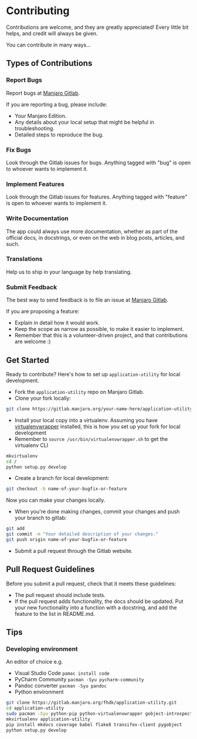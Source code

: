 # Contributing

Contributions are welcome, and they are greatly appreciated! Every little bit helps, and credit will always be given.

You can contribute in many ways...

## Types of Contributions

### Report Bugs

Report bugs at [Manjaro Gitlab](https://gitlab.manjaro.org/fhdk/application-utility/issues).

If you are reporting a bug, please include:

- Your Manjaro Edition.
- Any details about your local setup that might be helpful in troubleshooting.
- Detailed steps to reproduce the bug.

### Fix Bugs

Look through the Gitlab issues for bugs. Anything tagged with "bug" is open to whoever wants to implement it.

### Implement Features

Look through the Gitlab issues for features. Anything tagged with "feature" is open to whoever wants to implement it.

### Write Documentation

The app could always use more documentation, whether as part of the official  docs, in docstrings, or even on the web in blog posts, articles, and such.

### Translations

Help us to ship  in your language by help translating.

### Submit Feedback

The best way to send feedback is to file an issue at [Manjaro Gitlab](https://gitlab.manjaro.org/fhdk/application-utility/issues).

If you are proposing a feature:

- Explain in detail how it would work.
- Keep the scope as narrow as possible, to make it easier to implement.
- Remember that this is a volunteer-driven project, and that contributions are welcome :)

## Get Started

Ready to contribute? Here's how to set up `application-utility` for local development.

- Fork the `application-utility` repo on Manjaro Gitlab.
- Clone your fork locally:

```bash
git clone https://gitlab.manjaro.org/your-name-here/application-utility.git
```

- Install your local copy into a virtualenv. Assuming you have [virtualenvwrapper](https://virtualenvwrapper.readthedocs.io/en/latest/) installed, this is how you set up your fork for local development
- Remember to `source /usr/bin/virtualenvwrapper.sh` to get the virtualenv CLI

```bash
mkvirtualenv
cd /
python setup.py develop
```

- Create a branch for local development:

```bash
git checkout -b name-of-your-bugfix-or-feature
```

   Now you can make your changes locally.

- When you're done making changes, commit your changes and push your branch to gitlab:

```bash
git add
git commit -m "Your detailed description of your changes."
git push origin name-of-your-bugfix-or-feature
```

- Submit a pull request through the Gitlab website.

## Pull Request Guidelines

Before you submit a pull request, check that it meets these guidelines:

- The pull request should include tests.
- If the pull request adds functionality, the docs should be updated. Put
   your new functionality into a function with a docstring, and add the
   feature to the list in README.md.

## Tips

### Developing environment

An editor of choice e.g.

- Visual Studio Code `pamac install code`
- PyCharm Community `pacman -Syu pycharm-community`
- Pandoc converter `pacman -Syu pandoc`
- Python environment

```bash
git clone https://gitlab.manjaro.org/fhdk/application-utility.git
cd application-utility
sudo pacman -Syu python-pip python-virtualenvwrapper gobject-introspection
mkvirtualenv application-utility
pip install mkdocs coverage babel flake8 transifex-client pygobject
python setup.py develop

```
